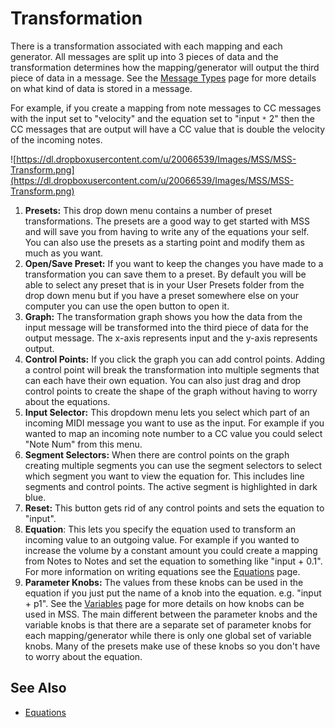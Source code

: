 # Transformation #

There is a transformation associated with each mapping and each generator. All messages are split up into 3 pieces of data and the transformation determines how the mapping/generator will output the third piece of data in a message. See the [Message Types](MessageTypes.md) page for more details on what kind of data is stored in a message.

For example, if you create a mapping from note messages to CC messages with the input set to "velocity" and the equation set to "input `*` 2" then the CC messages that are output will have a CC value that is double the velocity of the incoming notes.

![https://dl.dropboxusercontent.com/u/20066539/Images/MSS/MSS-Transform.png](https://dl.dropboxusercontent.com/u/20066539/Images/MSS/MSS-Transform.png)

  1. **Presets:** This drop down menu contains a number of preset transformations. The presets are a good way to get started with MSS and will save you from having to write any of the equations your self. You can also use the presets as a starting point and modify them as much as you want.
  1. **Open/Save Preset:** If you want to keep the changes you have made to a transformation you can save them to a preset. By default you will be able to select any preset that is in your User Presets folder from the drop down menu but if you have a preset somewhere else on your computer you can use the open button to open it.
  1. **Graph:** The transformation graph shows you how the data from the input message will be transformed into the third piece of data for the output message. The x-axis represents input and the y-axis represents output.
  1. **Control Points:** If you click the graph you can add control points. Adding a control point will break the transformation into multiple segments that can each have their own equation. You can also just drag and drop control points to create the shape of the graph without having to worry about the equations.
  1. **Input Selector:** This dropdown menu lets you select which part of an incoming MIDI message you want to use as the input. For example if you wanted to map an incoming note number to a CC value you could select "Note Num" from this menu.
  1. **Segment Selectors:** When there are control points on the graph creating multiple segments you can use the segment selectors to select which segment you want to view the equation for. This includes line segments and control points. The active segment is highlighted in dark blue.
  1. **Reset:** This button gets rid of any control points and sets the equation to "input".
  1. **Equation**: This lets you specify the equation used to transform an incoming value to an outgoing value. For example if you wanted to increase the volume by a constant amount you could create a mapping from Notes to Notes and set the equation to something like "input + 0.1". For more information on writing equations see the [Equations](Equations.md) page.
  1. **Parameter Knobs:** The values from these knobs can be used in the equation if you just put the name of a knob into the equation. e.g. "input + p1". See the [Variables](Variables.md) page for more details on how knobs can be used in MSS. The main different between the parameter knobs and the variable knobs is that there are a separate set of parameter knobs for each mapping/generator while there is only one global set of variable knobs. Many of the presets make use of these knobs so you don't have to worry about the equation.

## See Also ##
  * [Equations](Equations.md)